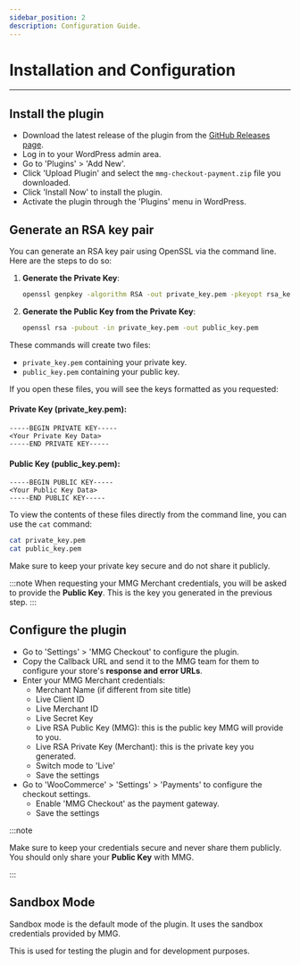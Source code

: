 ```yaml
---
sidebar_position: 2
description: Configuration Guide.
---
```


# Installation and Configuration

---

## Install the plugin

- Download the latest release of the plugin from the [GitHub Releases page](https://github.com/Kalpa-Services/mmg-wp-plugin/releases).
- Log in to your WordPress admin area.
- Go to 'Plugins' > 'Add New'.
- Click 'Upload Plugin' and select the `mmg-checkout-payment.zip` file you downloaded.
- Click 'Install Now' to install the plugin.
- Activate the plugin through the 'Plugins' menu in WordPress.

## Generate an RSA key pair

You can generate an RSA key pair using OpenSSL via the command line. Here are the steps to do so:

1. **Generate the Private Key**:
   ```sh
   openssl genpkey -algorithm RSA -out private_key.pem -pkeyopt rsa_keygen_bits:2048
   ```

2. **Generate the Public Key from the Private Key**:
   ```sh
   openssl rsa -pubout -in private_key.pem -out public_key.pem
   ```

These commands will create two files:

- `private_key.pem` containing your private key.
- `public_key.pem` containing your public key.

If you open these files, you will see the keys formatted as you requested:

#### Private Key (private_key.pem):
```
-----BEGIN PRIVATE KEY-----
<Your Private Key Data>
-----END PRIVATE KEY-----
```

#### Public Key (public_key.pem):
```
-----BEGIN PUBLIC KEY-----
<Your Public Key Data>
-----END PUBLIC KEY-----
```

To view the contents of these files directly from the command line, you can use the `cat` command:

```sh
cat private_key.pem
cat public_key.pem
```

Make sure to keep your private key secure and do not share it publicly.

:::note
When requesting your MMG Merchant credentials, you will be asked to provide the **Public Key**. This is the key you generated in the previous step.
:::

## Configure the plugin

- Go to 'Settings' > 'MMG Checkout' to configure the plugin.
- Copy the Callback URL and send it to the MMG team for them to configure your store's **response and error URLs**.
- Enter your MMG Merchant credentials:
  - Merchant Name (if different from site title)
  - Live Client ID
  - Live Merchant ID
  - Live Secret Key
  - Live RSA Public Key (MMG): this is the public key MMG will provide to you.
  - Live RSA Private Key (Merchant): this is the private key you generated.
  - Switch mode to 'Live'
  - Save the settings
- Go to 'WooCommerce' > 'Settings' > 'Payments' to configure the checkout settings.
  - Enable 'MMG Checkout' as the payment gateway.
  - Save the settings


:::note

Make sure to keep your credentials secure and never share them publicly. You should only share your **Public Key** with MMG.

:::

## Sandbox Mode

Sandbox mode is the default mode of the plugin. It uses the sandbox credentials provided by MMG.

This is used for testing the plugin and for development purposes.